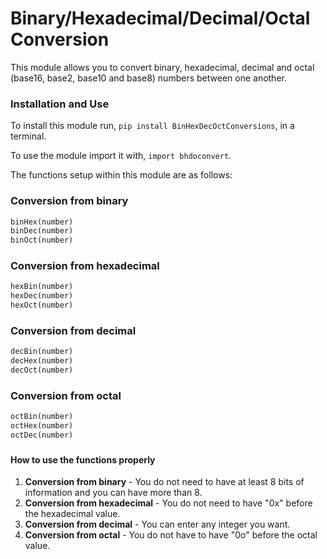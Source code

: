 # Binary/Hexadecimal/Decimal/Octal Conversion
This module allows you to convert binary, hexadecimal, decimal and octal (base16, base2, base10 and base8) numbers between one another.

### Installation and Use
To install this module run, ```pip install BinHexDecOctConversions```, in a terminal.

To use the module import it with, ```import bhdoconvert```.

The functions setup within this module are as follows:
### Conversion from binary
```python
binHex(number)
binDec(number)
binOct(number)
```

### Conversion from hexadecimal
```python
hexBin(number)
hexDec(number)
hexOct(number)
```

### Conversion from decimal
```python
decBin(number)
decHex(number)
decOct(number)
```

### Conversion from octal
```python
octBin(number)
octHex(number)
octDec(number)
```
###
#### How to use the functions properly
1. **Conversion from binary** - You do not need to have at least 8 bits of information and you can have more than 8.
2. **Conversion from hexadecimal** - You do not need to have "0x" before the hexadecimal value.
3. **Conversion from decimal** - You can enter any integer you want.
4. **Conversion from octal** - You do not have to have "0o" before the octal value.

